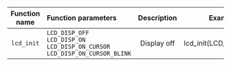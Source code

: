    | **Function name** | **Function parameters** | **Description** | **Example** |
   |:-:|:--|:-:|:-:|
   | `lcd_init` | `LCD_DISP_OFF` <br /> `LCD_DISP_ON` <br /> `LCD_DISP_ON_CURSOR` <br /> `LCD_DISP_ON_CURSOR_BLINK` |   Display off   | lcd_init(LCD_DISP_OFF); |
                   
                   
                   
